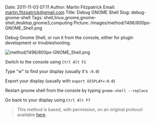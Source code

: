 Date: 2011-11-03 07:11
Author: Martin Fitzpatrick
Email: martin.fitzpatrick@gmail.com
Title: Debug GNOME Shell
Slug: debug-gnome-shell
Tags: shell,linux,gnome,gnome-shell,desktop,gnome3,computing
Picture: /images/method/1496/800px-GNOME_Shell.png

Debug Gnome Shell, or run it from the console, either for plugin development or troubleshooting.


![method/1496/800px-GNOME_Shell.png](/images/method/1496/800px-GNOME_Shell.png)








Switch to the console using `Ctrl Alt F1`



Type "w" to find your display (usually it's `:0.0`)



Export your display (usually with `export DISPLAY=:0.0`)



Restart gnome shell from the console by typing `gnome-shell --replace`



Go back to your display using `Ctrl Alt F7`







>This method is based, with permission, on an original protocol available [here](http://community.linuxmint.com/tutorial/view/685).

